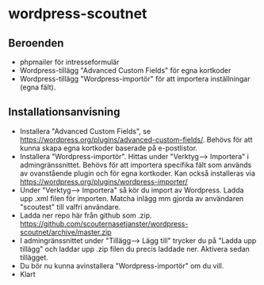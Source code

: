 # wordpress-scoutnet
## Beroenden
* phpmailer för intresseformulär
* Wordpress-tillägg "Advanced Custom Fields" för egna kortkoder
* Wordpress-tillägg "Wordpress-importör" för att importera inställningar (egna fält).
## Installationsanvisning
* Installera "Advanced Custom Fields", se https://wordpress.org/plugins/advanced-custom-fields/. Behövs för att kunna skapa egna kortkoder baserade på e-postlistor.
* Installera "Wordpress-importör". Hittas under "Verktyg--> Importera" i admingränssnittet. Behövs för att importera specifika fält som används av ovanstående plugin och för egna kortkoder. Kan också installeras via https://wordpress.org/plugins/wordpress-importer/
* Under "Verktyg--> Importera" så kör du import av Wordpress. Ladda upp .xml filen för importen. Matcha inlägg mm gjorda av användaren "scoutest" till valfri användare.
* Ladda ner repo här från github som .zip. https://github.com/scouternasetjanster/wordpress-scoutnet/archive/master.zip
* I admingränssnittet under "Tillägg--> Lägg till" trycker du på "Ladda upp tillägg" och laddar upp .zip filen du precis laddade ner. Aktivera sedan tillägget.
* Du bör nu kunna avinstallera "Wordpress-importör" om du vill.
* Klart
